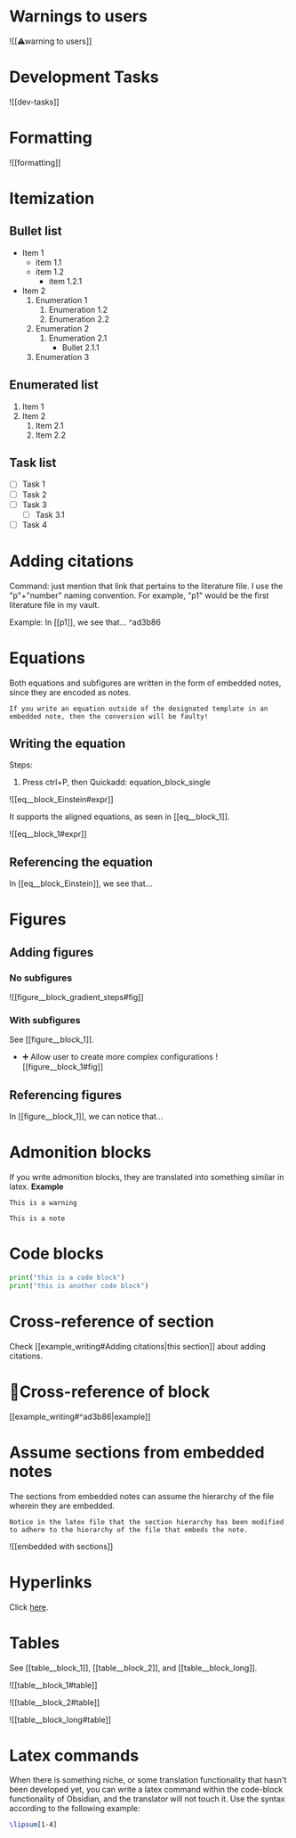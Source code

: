 # Warnings to users
![[⚠warning to users]]

# Development Tasks
![[dev-tasks]]
# Formatting

![[formatting]]

# Itemization
## Bullet list
- Item 1
	- item 1.1
	- item 1.2
		- item 1.2.1
- Item 2
	1. Enumeration 1
		1. Enumeration 1.2
		2. Enumeration 2.2
	2. Enumeration 2
		1. Enumeration 2.1
			- Bullet 2.1.1
	3. Enumeration 3

## Enumerated list
1. Item 1
2. Item 2
	1. Item 2.1
	2. Item 2.2

## Task list
- [ ] Task 1
- [ ] Task 2
- [ ] Task 3
	- [ ] Task 3.1
- [ ] Task 4
# Adding citations
Command: just mention that link that pertains to the literature file. I use the "p"+"number" naming convention. For example, "p1" would be the first literature file in my vault. 

Example: In [[p1]], we see that... ^ad3b86

# Equations
Both equations and subfigures are written in the form of embedded notes, since they are encoded as notes.
```ad-warning
If you write an equation outside of the designated template in an embedded note, then the conversion will be faulty!
```
## Writing the equation

Steps:

1. Press ctrl+P, then Quickadd: equation\_block\_single

![[eq__block_Einstein#expr]]

It supports the aligned equations, as seen in [[eq__block_1]].

![[eq__block_1#expr]]
## Referencing the equation
In [[eq__block_Einstein]], we see that...
# Figures
## Adding figures
### No subfigures
![[figure__block_gradient_steps#fig]]

### With subfigures
See [[figure__block_1]].


- ➕ Allow user to create more complex configurations
![[figure__block_1#fig]]


## Referencing figures
In [[figure__block_1]], we can notice that...


# Admonition blocks
If you write admonition blocks, they are translated into something similar in latex.
**Example**
```ad-warning
This is a warning
```

```ad-note
This is a note
```


# Code blocks
```python
print("this is a code block")
print("this is another code block")
```

# Cross-reference of section
Check [[example_writing#Adding citations|this section]] about adding citations.


# 🔴Cross-reference of block
[[example_writing#^ad3b86|example]]

# Assume sections from embedded notes
The sections from embedded notes can assume the hierarchy of the file wherein they are embedded.
```ad-note
Notice in the latex file that the section hierarchy has been modified to adhere to the hierarchy of the file that embeds the note.
```

![[embedded with sections]]

# Hyperlinks
Click [here](https://www.youtube.com/).


# Tables

See [[table__block_1]], [[table__block_2]], and [[table__block_long]].

![[table__block_1#table]]

![[table__block_2#table]]

![[table__block_long#table]]

# Latex commands
When there is something niche, or some translation functionality that hasn't been developed yet, you can write a latex command within the code-block functionality of Obsidian, and the translator will not touch it. Use the syntax according to the following example:

```latex
\lipsum[1-4]
```
